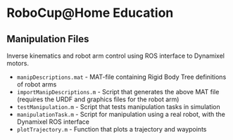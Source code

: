 # RoboCup@Home Education
## Manipulation Files

Inverse kinematics and robot arm control using ROS interface to Dynamixel motors.

* `manipDescriptions.mat` - MAT-file containing Rigid Body Tree definitions of robot arms
* `importManipDescriptions.m` - Script that generates the above MAT file (requires the URDF and graphics files for the robot arm)
* `testManipulation.m` - Script that tests manipulation tasks in simulation
* `manipulationTask.m` - Script for manipulation using a real robot, with the Dynamixel ROS interface
* `plotTrajectory.m` - Function that plots a trajectory and waypoints